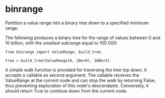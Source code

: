 # binrange

Partition a value range into a binary tree down to a specified minimum range.

The following produces a binary tree for the range of values between 0 and 10 billion, 
with the smallest subrange equal to 100 000:

```
from binrange import ValueRange, build_tree

tree = build_tree(ValueRange(0, 10e+9), 100e+3)
```

A simple walk function is provided for traversing the tree top down. It accepts
a callable as second argument. The callable receives the ValueRange at the current
node and can stop the walk by returning False, thus preventing exploration of this 
node's descendants. Conversely, it should return True to continue down from the
current node.
